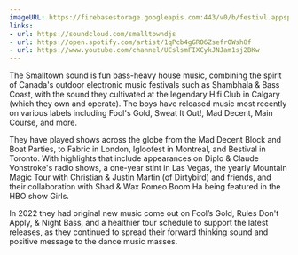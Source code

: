 ```yaml
---
imageURL: https://firebasestorage.googleapis.com:443/v0/b/festivl.appspot.com/o/userContent%2F538DC1BC-0174-415C-9A28-D9AB5834E326.png?alt=media&token=d31ad393-f799-4e76-ac9a-8299caf46a08
links:
- url: https://soundcloud.com/smalltowndjs
- url: https://open.spotify.com/artist/1qPcb4gGRO6ZsefrOWsh8f
- url: https://www.youtube.com/channel/UCslsmFIXCykJNJam1sj2BKw
---
```

The Smalltown sound is fun bass-heavy house music, combining the spirit of Canada's outdoor electronic music festivals such as Shambhala & Bass Coast, with the sound they cultivated at the legendary Hifi Club in Calgary (which they own and operate).   The boys have released music most recently on various labels including Fool's Gold, Sweat It Out!, Mad Decent, Main Course, and more. 

They have played shows across the globe from the Mad Decent Block and Boat Parties, to Fabric in London, Igloofest in Montreal, and Bestival in Toronto. With highlights that include appearances on Diplo & Claude Vonstroke's radio shows, a one-year stint in Las Vegas, the yearly Mountain Magic Tour with Christian & Justin Martin (of Dirtybird) and friends, and their collaboration with Shad & Wax Romeo Boom Ha being featured in the HBO show Girls. 

In 2022 they had original new music come out on Fool’s Gold, Rules Don't Apply, & Night Bass, and a healthier tour schedule to support the latest releases, as they continued to spread their forward thinking sound and positive message to the dance music masses.  